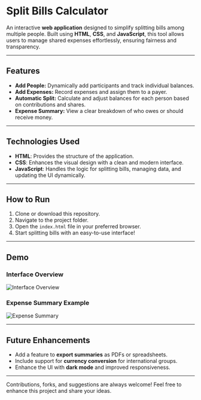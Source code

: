# Split Bills Calculator

An interactive **web application** designed to simplify splitting bills among multiple people. Built using **HTML**, **CSS**, and **JavaScript**, this tool allows users to manage shared expenses effortlessly, ensuring fairness and transparency.

---

## Features

- **Add People:** Dynamically add participants and track individual balances.
- **Add Expenses:** Record expenses and assign them to a payer.
- **Automatic Split:** Calculate and adjust balances for each person based on contributions and shares.
- **Expense Summary:** View a clear breakdown of who owes or should receive money.

---

## Technologies Used

- **HTML**: Provides the structure of the application.
- **CSS**: Enhances the visual design with a clean and modern interface.
- **JavaScript**: Handles the logic for splitting bills, managing data, and updating the UI dynamically.

---

## How to Run

1. Clone or download this repository.
2. Navigate to the project folder.
3. Open the `index.html` file in your preferred browser.
4. Start splitting bills with an easy-to-use interface!

---

## Demo

### Interface Overview  
![Interface Overview](image1.png)  

### Expense Summary Example  
![Expense Summary](image2.png)  

---

## Future Enhancements

- Add a feature to **export summaries** as PDFs or spreadsheets.
- Include support for **currency conversion** for international groups.
- Enhance the UI with **dark mode** and improved responsiveness.

---

Contributions, forks, and suggestions are always welcome! Feel free to enhance this project and share your ideas.
